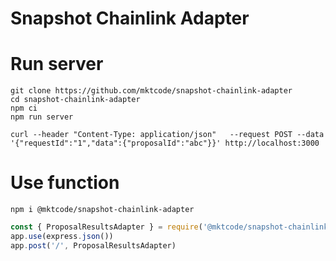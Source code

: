 # Snapshot Chainlink Adapter

# Run server

```shell
git clone https://github.com/mktcode/snapshot-chainlink-adapter
cd snapshot-chainlink-adapter
npm ci
npm run server
```

```shell
curl --header "Content-Type: application/json"   --request POST --data '{"requestId":"1","data":{"proposalId":"abc"}}' http://localhost:3000
```

# Use function

```shell
npm i @mktcode/snapshot-chainlink-adapter
```

```js
const { ProposalResultsAdapter } = require('@mktcode/snapshot-chainlink-adapter')
app.use(express.json())
app.post('/', ProposalResultsAdapter)
```